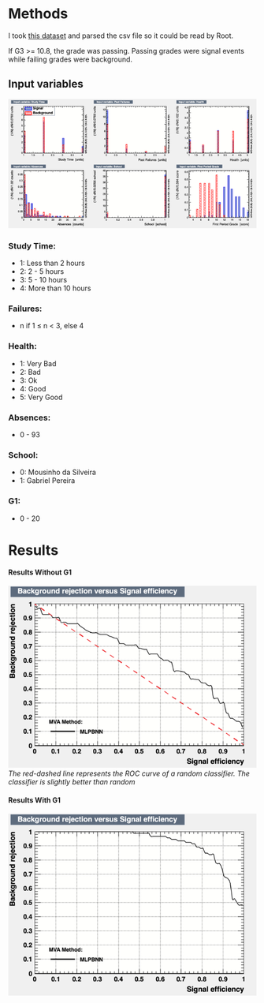 # Methods

I took [this dataset](https://archive.ics.uci.edu/ml/datasets/student+performance) and parsed the csv file so it could be read by Root.

If G3 >= 10.8, the grade was passing. Passing grades were signal events while failing grades were background.

## Input variables

![Input variables](./inputVariables.png)

### Study Time:

<ul>
    <li>1: Less than 2 hours</li>
    <li>2: 2 - 5 hours</li>
    <li>3: 5 - 10 hours</li>
    <li>4: More than 10 hours</li>
</ul>

### Failures: 

<ul>
    <li>n if 1 ≤ n < 3, else 4</li>
</ul>

### Health: 

<ul>
    <li>1: Very Bad</li>
    <li>2: Bad</li>
    <li>3: Ok</li>
    <li>4: Good</li>
    <li>5: Very Good</li>
</ul>

### Absences: 

<ul>
    <li>0 - 93</li>
</ul>

### School: 

<ul>
    <li>0: Mousinho da Silveira</li>
    <li>1: Gabriel Pereira</li>
</ul>

### G1:

<ul>
    <li>0 - 20</li>
</ul>

# Results

#### Results Without G1

![Results without G1](./withoutG1.png)
<em>The red-dashed line represents the ROC curve of a random classifier.
The classifier is slightly better than random</em>

#### Results With G1

![Results with G1](./withG1.png)